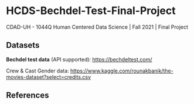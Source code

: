 # HCDS-Bechdel-Test-Final-Project

CDAD-UH - 1044Q Human Centered Data Science | Fall 2021 | Final Project

## Datasets

**Bechdel test data** (API supported): https://bechdeltest.com/

Crew & Cast Gender data: https://www.kaggle.com/rounakbanik/the-movies-dataset?select=credits.csv

## References
